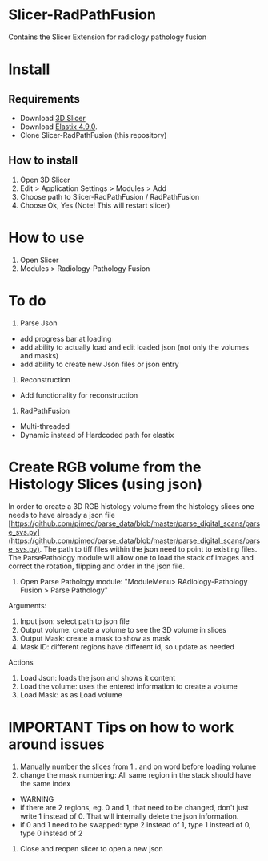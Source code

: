 # Slicer-RadPathFusion
Contains the Slicer Extension for radiology pathology fusion

# Install

## Requirements

* Download [3D Slicer](https://download.slicer.org/)
* Download [Elastix 4.9.0](https://github.com/SuperElastix/elastix/releases/tag/4.9.0).
* Clone    Slicer-RadPathFusion (this repository) 

## How to install 

1. Open 3D Slicer
2. Edit > Application Settings > Modules > Add
3. Choose path to Slicer-RadPathFusion / RadPathFusion
4. Choose Ok, Yes (Note! This will restart slicer)

# How to use

1. Open Slicer
2. Modules > Radiology-Pathology Fusion


# To do

1. Parse Json
* add progress bar at loading
* add ability to actually load and edit loaded json (not only the volumes and masks)
* add ability to create new Json files or json entry
1. Reconstruction 
* Add functionality for reconstruction
1. RadPathFusion
* Multi-threaded
* Dynamic instead of Hardcoded path for elastix

# Create RGB volume from the Histology Slices (using json)

In order to create a 3D RGB histology volume from the histology slices one needs to have already a json file [https://github.com/pimed/parse_data/blob/master/parse_digital_scans/parse_svs.py](https://github.com/pimed/parse_data/blob/master/parse_digital_scans/parse_svs.py). The path to tiff files within the json need to point to existing files. The ParsePathology module will allow one to load the stack of images and correct the rotation, flipping and order in the json file. 

1. Open Parse Pathology module: "ModuleMenu> RAdiology-Pathology Fusion > Parse Pathology"

Arguments:
1. Input json: select path to json file
1. Output volume: create a volume to see the 3D volume in slices
1. Output Mask: create a mask to show as mask
1. Mask ID: different regions have different id, so update as needed

Actions
1. Load Json: loads the json and shows it content
1. Load the volume: uses the entered information to create a volume 
1. Load Mask: as as Load volume


# IMPORTANT Tips on how to work around issues

1. Manually number the slices from 1.. and on word before loading volume
1. change the mask numbering: All same region in the stack should have the same index
  * WARNING
  * if there are 2 regions, eg. 0 and 1, that need to be changed, don't just write 1 instead of 0. That will internally delete the json information.
  * if 0 and 1 need to be swapped: type 2 instead of 1, type 1 instead of 0, type 0 instead of 2 
1. Close and reopen slicer to open a new json

